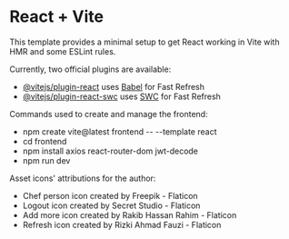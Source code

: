 # React + Vite

This template provides a minimal setup to get React working in Vite with HMR and some ESLint rules.

Currently, two official plugins are available:

- [@vitejs/plugin-react](https://github.com/vitejs/vite-plugin-react/blob/main/packages/plugin-react/README.md) uses [Babel](https://babeljs.io/) for Fast Refresh
- [@vitejs/plugin-react-swc](https://github.com/vitejs/vite-plugin-react-swc) uses [SWC](https://swc.rs/) for Fast Refresh

Commands used to create and manage the frontend:
* npm create vite@latest frontend -- --template react
* cd frontend
* npm install axios react-router-dom jwt-decode
* npm run dev

Asset icons' attributions for the author:
* Chef person icon created by Freepik - Flaticon
* Logout icon created by Secret Studio - Flaticon
* Add more icon created by Rakib Hassan Rahim - Flaticon
* Refresh icon created by Rizki Ahmad Fauzi - Flaticon
